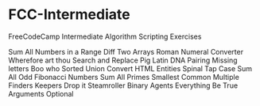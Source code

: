 # FCC-Intermediate

FreeCodeCamp Intermediate Algorithm Scripting Exercises

Sum All Numbers in a Range
Diff Two Arrays
Roman Numeral Converter
Wherefore art thou
Search and Replace
Pig Latin
DNA Pairing
Missing letters
Boo who
Sorted Union
Convert HTML Entities
Spinal Tap Case
Sum All Odd Fibonacci Numbers
Sum All Primes
Smallest Common Multiple
Finders Keepers
Drop it
Steamroller
Binary Agents
Everything Be True
Arguments Optional
